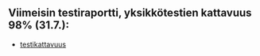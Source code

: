 
## Viimeisin testiraportti, yksikkötestien kattavuus 98% (31.7.):

- [testikattavuus](https://github.com/Doubleneck/RSA_IMPLEMENTAATIO/blob/master/dokumentaatio/kuvat/testikattavuusraportti_31_7_2022b.png)  
